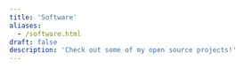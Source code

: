 ```yaml
---
title: 'Software'
aliases:
  - /software.html
draft: false
description: 'Check out some of my open source projects!'
---
```

